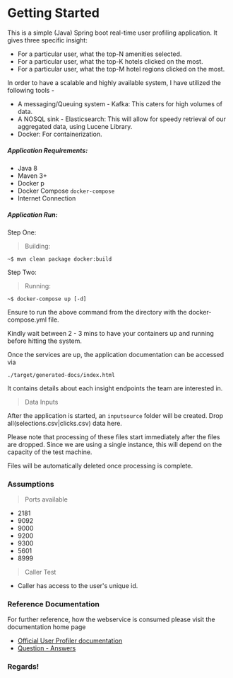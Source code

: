 # Getting Started

This is a simple (Java) Spring boot real-time user profiling application. It gives three specific insight:
- For a particular user, what the top-N amenities selected.
- For a particular user, what the top-K hotels clicked on the most.
- For a particular user, what the top-M hotel regions clicked on the most.

In order to have a scalable and highly available system, I have utilized the following tools -

- A messaging/Queuing system - Kafka: This caters for high volumes of data.
- A NOSQL sink - Elasticsearch: This will allow for speedy retrieval of our aggregated data, using Lucene Library. 
- Docker: For containerization.

##### Application Requirements:
- Java 8
- Maven 3+
- Docker p
- Docker Compose `docker-compose`
- Internet Connection

##### Application Run:
Step One:
> Building:
```
~$ mvn clean package docker:build
```
Step Two:
> Running:
```
~$ docker-compose up [-d]
```
Ensure to run the above command from the directory with the docker-compose.yml file. 

Kindly wait between 2 - 3 mins to have your containers up and running before hitting the system. 

Once the services are up, the application documentation can be accessed via

`./target/generated-docs/index.html`

It contains details about each insight endpoints the team are interested in.

> Data Inputs

After the application is started, an `inputsource` folder will be created. Drop all(selections.csv|clicks.csv) data here.

Please note that processing of these files start immediately after the files are dropped. Since we are using a single instance, 
this will depend on the capacity of the test machine.

Files will be automatically deleted once processing is complete.



### Assumptions
> Ports available
- 2181
- 9092
- 9000
- 9200
- 9300
- 5601
- 8999

> Caller Test
- Caller has access to the user's unique id.


### Reference Documentation
For further reference, how the webservice is consumed please visit the documentation home page

* [Official User Profiler documentation](./target/guides/index.html)
* [Question - Answers](./Answers.txt)

###   Regards!
